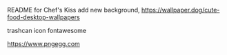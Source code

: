 README for Chef's Kiss
add new background,
https://wallpaper.dog/cute-food-desktop-wallpapers


trashcan icon
fontawesome 

https://www.pngegg.com